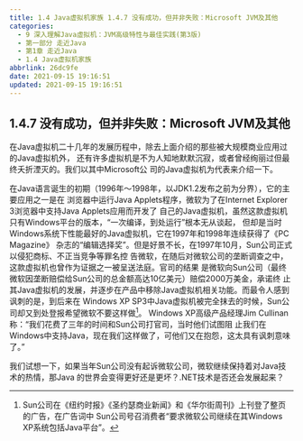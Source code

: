 ```yaml
---
title: 1.4 Java虚拟机家族 1.4.7 没有成功，但并非失败：Microsoft JVM及其他
categories:
  - 9 深入理解Java虛拟机：JVM高级特性与最佳实践(第3版)
  - 第一部分 走近Java
  - 第1章 走近Java
  - 1.4 Java虚拟机家族
abbrlink: 26dc9fe
date: 2021-09-15 19:16:51
updated: 2021-09-15 19:16:51
---
```

## 1.4.7 没有成功，但并非失败：Microsoft JVM及其他
在Java虚拟机二十几年的发展历程中，除去上面介绍的那些被大规模商业应用过的Java虚拟机外， 还有许多虚拟机是不为人知地默默沉寂，或者曾经绚丽过但最终夭折湮灭的。我们以其中Microsoft公 司的Java虚拟机为代表来介绍一下。

在Java语言诞生的初期（1996年～1998年，以JDK1.2发布之前为分界），它的主要应用之一是在 浏览器中运行Java Applets程序，微软为了在Internet Explorer 3浏览器中支持Java Applets应用而开发了 自己的Java虚拟机，虽然这款虚拟机只有Windows平台的版本，“一次编译，到处运行”根本无从谈起， 但却是当时Windows系统下性能最好的Java虚拟机，它在1997年和1998年连续获得了《PC Magazine》 杂志的“编辑选择奖”。但是好景不长，在1997年10月，Sun公司正式以侵犯商标、不正当竞争等罪名控 告微软，在随后对微软公司的垄断调查之中，这款虚拟机也曾作为证据之一被呈送法庭。官司的结果 是微软向Sun公司（最终微软因垄断赔偿给Sun公司的总金额高达10亿美元）赔偿2000万美金，承诺终 止其Java虚拟机的发展，并逐步在产品中移除Java虚拟机相关功能。而最令人感到讽刺的是，到后来在 Windows XP SP3中Java虚拟机被完全抹去的时候，Sun公司却又到处登报希望微软不要这样做[^1]。 Windows XP高级产品经理Jim Cullinan称：“我们花费了三年的时间和Sun公司打官司，当时他们试图阻 止我们在Windows中支持Java，现在我们这样做了，可他们又在抱怨，这太具有讽刺意味了。”

我们试想一下，如果当年Sun公司没有起诉微软公司，微软继续保持着对Java技术的热情，那Java 的世界会变得更好还是更坏？.NET技术是否还会发展起来？

[^1]: Sun公司在《纽约时报》《圣约瑟商业新闻》和《华尔街周刊》上刊登了整页的广告，在广告词中 Sun公司号召消费者“要求微软公司继续在其Windows XP系统包括Java平台”。
